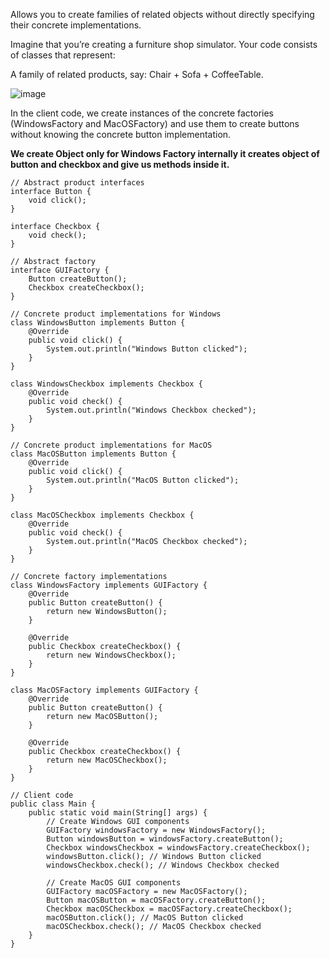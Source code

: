  Allows you to create families of related objects without directly specifying their concrete implementations.

Imagine that you’re creating a furniture shop simulator. Your code consists of classes that represent:

A family of related products, say: Chair + Sofa + CoffeeTable.

![image](https://github.com/Dhamodharan17/java-concepts/assets/30789057/c12b43a9-7444-43ed-92e1-8dafa1c21b76)

In the client code, we create instances of the concrete factories (WindowsFactory and MacOSFactory) and use them to create buttons without knowing the concrete button implementation.

**We create Object only for Windows Factory internally it creates object of button and checkbox and give us methods inside it.**
```
// Abstract product interfaces
interface Button {
    void click();
}

interface Checkbox {
    void check();
}

// Abstract factory
interface GUIFactory {
    Button createButton();
    Checkbox createCheckbox();
}

// Concrete product implementations for Windows
class WindowsButton implements Button {
    @Override
    public void click() {
        System.out.println("Windows Button clicked");
    }
}

class WindowsCheckbox implements Checkbox {
    @Override
    public void check() {
        System.out.println("Windows Checkbox checked");
    }
}

// Concrete product implementations for MacOS
class MacOSButton implements Button {
    @Override
    public void click() {
        System.out.println("MacOS Button clicked");
    }
}

class MacOSCheckbox implements Checkbox {
    @Override
    public void check() {
        System.out.println("MacOS Checkbox checked");
    }
}

// Concrete factory implementations
class WindowsFactory implements GUIFactory {
    @Override
    public Button createButton() {
        return new WindowsButton();
    }

    @Override
    public Checkbox createCheckbox() {
        return new WindowsCheckbox();
    }
}

class MacOSFactory implements GUIFactory {
    @Override
    public Button createButton() {
        return new MacOSButton();
    }

    @Override
    public Checkbox createCheckbox() {
        return new MacOSCheckbox();
    }
}

// Client code
public class Main {
    public static void main(String[] args) {
        // Create Windows GUI components
        GUIFactory windowsFactory = new WindowsFactory();
        Button windowsButton = windowsFactory.createButton();
        Checkbox windowsCheckbox = windowsFactory.createCheckbox();
        windowsButton.click(); // Windows Button clicked
        windowsCheckbox.check(); // Windows Checkbox checked
        
        // Create MacOS GUI components
        GUIFactory macOSFactory = new MacOSFactory();
        Button macOSButton = macOSFactory.createButton();
        Checkbox macOSCheckbox = macOSFactory.createCheckbox();
        macOSButton.click(); // MacOS Button clicked
        macOSCheckbox.check(); // MacOS Checkbox checked
    }
}

```
